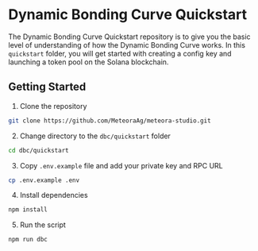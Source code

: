 # Dynamic Bonding Curve Quickstart

The Dynamic Bonding Curve Quickstart repository is to give you the basic level of understanding of how the Dynamic Bonding Curve works. In this `quickstart` folder, you will get started with creating a config key and launching a token pool on the Solana blockchain.

## Getting Started

1. Clone the repository

```bash
git clone https://github.com/MeteoraAg/meteora-studio.git
```

2. Change directory to the `dbc/quickstart` folder

```bash
cd dbc/quickstart
```

3. Copy `.env.example` file and add your private key and RPC URL

```bash
cp .env.example .env
```

4. Install dependencies

```bash
npm install
```

5. Run the script

```bash
npm run dbc
```
